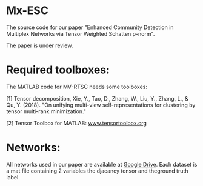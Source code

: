 # Mx-ESC

The source code for our paper "Enhanced Community Detection in Multiplex
Networks via Tensor Weighted Schatten p-norm".

The paper is under review. 


# Required toolboxes:
The MATLAB code for MV-RTSC needs some toolboxes:

[1] Tensor decomposition, Xie, Y., Tao, D., Zhang, W., Liu, Y., Zhang, L., & Qu, Y. (2018). 
"On unifying multi-view self-representations for clustering by tensor multi-rank minimization."

[2] Tensor Toolbox for MATLAB: <a href="https://www.tensortoolbox.org">www.tensortoolbox.org</a>

# Networks:
All networks used in our paper are available at [Google Drive](https://drive.google.com/drive/folders/1T8AITuQZCbCB52PELprIVb75d4-6hi20). 
Each dataset is a mat file containing 2 variables the djacancy tensor and theground truth label. 

